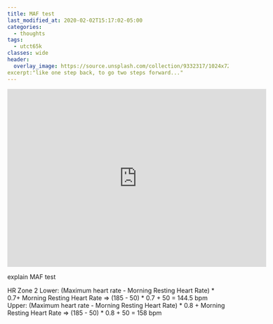 ```yaml
---
title: MAF test
last_modified_at: 2020-02-02T15:17:02-05:00
categories:
  - thoughts
tags:
  - utct65k
classes: wide
header:
  overlay_image: https://source.unsplash.com/collection/9332317/1024x720
excerpt:"like one step back, to go two steps forward..."
---
```

<iframe height='405' width='590' frameborder='0' allowtransparency='true' scrolling='no' src='https://www.strava.com/activities/3060903378/embed/34425263f0b884a31d55afafc11cb7e5b8e78dc7'></iframe>

explain MAF test

HR Zone 2 Lower: (Maximum heart rate - Morning Resting Heart Rate) * 0.7+ Morning Resting Heart Rate => (185 - 50) * 0.7 + 50 = 144.5 bpm
Upper: (Maximum heart rate - Morning Resting Heart Rate) * 0.8 + Morning Resting Heart Rate => (185 - 50) * 0.8 + 50 = 158 bpm
